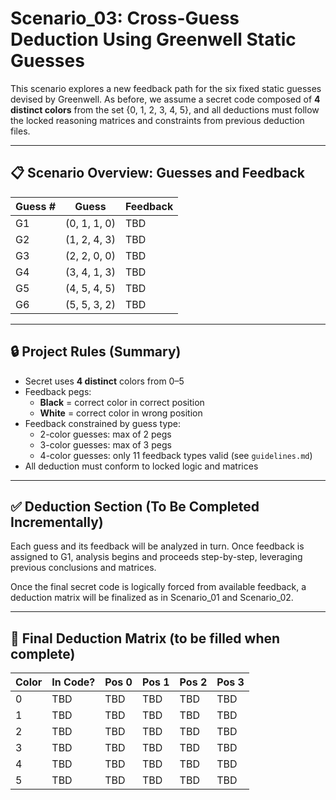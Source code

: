 # Scenario_03: Cross-Guess Deduction Using Greenwell Static Guesses

This scenario explores a new feedback path for the six fixed static guesses devised by Greenwell. As before, we assume a secret code composed of **4 distinct colors** from the set {0, 1, 2, 3, 4, 5}, and all deductions must follow the locked reasoning matrices and constraints from previous deduction files.

---

## 📋 Scenario Overview: Guesses and Feedback

| Guess # | Guess         | Feedback            |
|---------|---------------|---------------------|
| G1      | (0, 1, 1, 0)  | TBD                 |
| G2      | (1, 2, 4, 3)  | TBD                 |
| G3      | (2, 2, 0, 0)  | TBD                 |
| G4      | (3, 4, 1, 3)  | TBD                 |
| G5      | (4, 5, 4, 5)  | TBD                 |
| G6      | (5, 5, 3, 2)  | TBD                 |

---

## 🔒 Project Rules (Summary)

- Secret uses **4 distinct** colors from 0–5
- Feedback pegs:
  - **Black** = correct color in correct position
  - **White** = correct color in wrong position
- Feedback constrained by guess type:
  - 2-color guesses: max of 2 pegs
  - 3-color guesses: max of 3 pegs
  - 4-color guesses: only 11 feedback types valid (see `guidelines.md`)
- All deduction must conform to locked logic and matrices

---

## ✅ Deduction Section (To Be Completed Incrementally)

Each guess and its feedback will be analyzed in turn. Once feedback is assigned to G1, analysis begins and proceeds step-by-step, leveraging previous conclusions and matrices.

Once the final secret code is logically forced from available feedback, a deduction matrix will be finalized as in Scenario_01 and Scenario_02.

---

## 🎯 Final Deduction Matrix (to be filled when complete)

| Color | In Code? | Pos 0 | Pos 1 | Pos 2 | Pos 3 |
|-------|----------|--------|--------|--------|--------|
| 0     | TBD      | TBD    | TBD    | TBD    | TBD    |
| 1     | TBD      | TBD    | TBD    | TBD    | TBD    |
| 2     | TBD      | TBD    | TBD    | TBD    | TBD    |
| 3     | TBD      | TBD    | TBD    | TBD    | TBD    |
| 4     | TBD      | TBD    | TBD    | TBD    | TBD    |
| 5     | TBD      | TBD    | TBD    | TBD    | TBD    |
